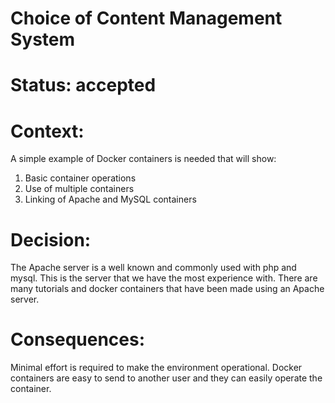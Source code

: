 # Choice of Content Management System

# Status: accepted

# Context: 

A  simple example of Docker containers is needed that will show:

1. Basic container operations
2. Use of multiple containers
3. Linking of Apache and MySQL containers

# Decision:

The Apache server is a well known and commonly used with php and mysql. This is the server that
we have the most experience with. There are many tutorials and docker containers that have been
made using an Apache server. 


# Consequences: 

Minimal effort is required to make the environment operational. Docker containers are easy to send to another user 
and they can easily operate the container.
